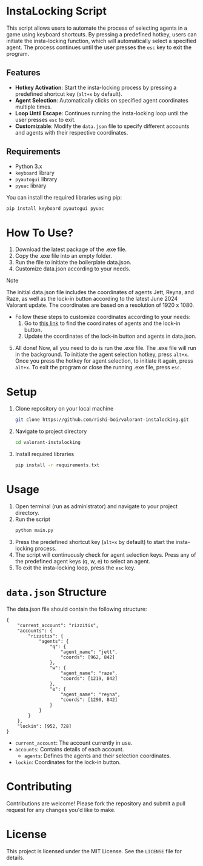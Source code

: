 # InstaLocking Script

This script allows users to automate the process of selecting agents in a game using keyboard shortcuts. By pressing a predefined hotkey, users can initiate the insta-locking function, which will automatically select a specified agent. The process continues until the user presses the `esc` key to exit the program.

## Features

- **Hotkey Activation**: Start the insta-locking process by pressing a predefined shortcut key (`alt+x` by default).
- **Agent Selection**: Automatically clicks on specified agent coordinates multiple times.
- **Loop Until Escape**: Continues running the insta-locking loop until the user presses `esc` to exit.
- **Customizable**: Modify the `data.json` file to specify different accounts and agents with their respective coordinates.

## Requirements

- Python 3.x
- `keyboard` library
- `pyautogui` library
- `pyuac` library

You can install the required libraries using pip:
```sh
pip install keyboard pyautogui pyuac
````

# How To Use?
1. Download the latest package of the .exe file.
2. Copy the .exe file into an empty folder.
3. Run the file to initiate the boilerplate data.json.
4. Customize data.json according to your needs.
> [!NOTE]
> The initial data.json file includes the coordinates of agents Jett, Reyna, and Raze, as well as the lock-in button according to the latest June 2024 Valorant update. The coordinates are based on a resolution of 1920 x 1080.

- Follow these steps to customize coordinates according to your needs:
  1. Go to [this link](https://www.image-map.net/) to find the coordinates of agents and the lock-in button.
  2. Update the coordinates of the lock-in button and agents in data.json.

5. All done! Now, all you need to do is run the .exe file. The .exe file will run in the background. To initiate the agent selection hotkey, press ```alt+x```. Once you press the hotkey for agent selection, to       initiate it again, press ```alt+x```. To exit the program or close the running .exe file, press ```esc```.

# Setup
1. Clone repository on your local machine
   ````sh
   git clone https://github.com/rishi-boi/valorant-instalocking.git
   ````
2. Navigate to project directory
   ````sh
   cd valorant-instalocking
   ````
3. Install required libraries
   ````sh
   pip install -r requirements.txt
   ````
# Usage
1. Open terminal (run as administrator) and navigate to your project directory.
2. Run the script
   ````sh
   python main.py
   ````
3. Press the predefined shortcut key (``alt+x`` by default) to start the insta-locking process.
4. The script will continuously check for agent selection keys. Press any of the predefined agent keys (q, w, e) to select an agent.
5. To exit the insta-locking loop, press the ``esc`` key.

# ``data.json`` Structure
The data.json file should contain the following structure:
```
{
    "current_account": "rizzitis",
    "accounts": {
        "rizzitis": {
            "agents": {
                "q": {
                    "agent_name": "jett",
                    "coords": [962, 842]
                },
                "w": {
                    "agent_name": "raze",
                    "coords": [1219, 842]
                },
                "e": {
                    "agent_name": "reyna",
                    "coords": [1290, 842]
                }
            }
        }
    },
    "lockin": [952, 728]
}
```
- ``current_account``: The account currently in use.
- ``accounts``: Contains details of each account.
  - ``agents``: Defines the agents and their selection coordinates.
- ``lockin``: Coordinates for the lock-in button.

# Contributing
Contributions are welcome! Please fork the repository and submit a pull request for any changes you'd like to make.

# License
This project is licensed under the MIT License. See the ``LICENSE`` file for details.
